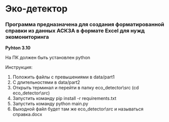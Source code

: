 # Эко-детектор

### Программа предназначена для создания форматированной справки из данных АСКЗА в формате Excel для нужд экомониторинга


**Pyhton 3.10**

На ПК должен быть установлен python


Инструкция:
1. Положить файлы с превышениями в data/part1
2. С длительностями в data/part2
3. Открыть терминал и перейти в папку eco_detector\src (cd eco_detector\src)
4. Запустить команду pip install -r requirements.txt
5. Запустить команду python main.py
6. Выходной файл будет там же eco_detector\src и называться справка.docx
